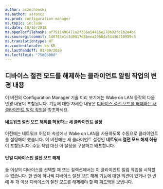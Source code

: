 ```yaml
---
author: aczechowski
ms.author: aaroncz
ms.prod: configuration-manager
ms.topic: include
ms.date: 10/16/2018
ms.openlocfilehash: af7511496471a2f356a54416e270b92fc1b2a4b4
ms.sourcegitcommit: 148745e1c3d9817d8beea20684a54436210959c6
ms.translationtype: HT
ms.contentlocale: ko-KR
ms.lasthandoff: 01/09/2020
ms.locfileid: "75803888"
---
```

## <a name="bkmk_wakeup"></a> 디바이스 절전 모드를 해제하는 클라이언트 알림 작업의 변경 내용
<!--1317364-->

이 버전의 Configuration Manager 기술 미리 보기에는 Wake on LAN 동작의 다음 변경 내용이 포함됩니다. 기능에 대한 자세한 내용은 [디바이스 절전 모드를 해제하는 새 클라이언트 알림 작업](/sccm/core/get-started/capabilities-in-technical-preview-1810#bkmk_wakeup)을 참조하세요.

#### <a name="new-client-setting-to-allow-network-wake-up"></a>네트워크 절전 모드 해제를 허용하는 새 클라이언트 설정
이전에는 네트워크 어댑터 속성에서 Wake on LAN을 사용하도록 수동으로 클라이언트를 설정해야 했습니다. 이 버전에는 새 클라이언트 설정인 **네트워크 절전 모드 해제 허용**이 포함됩니다. 수동 작업 대신 이 설정을 구성하고 배포합니다. 

#### <a name="only-wake-up-a-single-device"></a>단일 디바이스만 절전 모드 해제
둘 이상의 디바이스를 선택할 때 또는 컬렉션에서는 이 클라이언트 알림 작업을 시작할 수 없습니다. 한 번에 하나씩 디바이스 절전 모드 해제 기능에 대한 의견이 있거나 한 번에 두 개 이상 디바이스의 절전 모드를 해제해야 할 때 [피드백](/sccm/core/understand/find-help#product-feedback)을 보냅니다.


